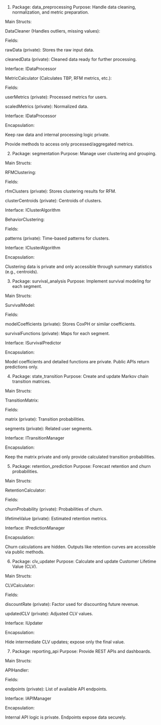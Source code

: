 1. Package: data_preprocessing
Purpose: Handle data cleaning, normalization, and metric preparation.

Main Structs:

DataCleaner (Handles outliers, missing values):

Fields:

rawData (private): Stores the raw input data.

cleanedData (private): Cleaned data ready for further processing.

Interface: IDataProcessor

MetricCalculator (Calculates TBP, RFM metrics, etc.):

Fields:

userMetrics (private): Processed metrics for users.

scaledMetrics (private): Normalized data.

Interface: IDataProcessor

Encapsulation:

Keep raw data and internal processing logic private.

Provide methods to access only processed/aggregated metrics.

2. Package: segmentation
Purpose: Manage user clustering and grouping.

Main Structs:

RFMClustering:

Fields:

rfmClusters (private): Stores clustering results for RFM.

clusterCentroids (private): Centroids of clusters.

Interface: IClusterAlgorithm

BehaviorClustering:

Fields:

patterns (private): Time-based patterns for clusters.

Interface: IClusterAlgorithm

Encapsulation:

Clustering data is private and only accessible through summary statistics (e.g., centroids).

3. Package: survival_analysis
Purpose: Implement survival modeling for each segment.

Main Structs:

SurvivalModel:

Fields:

modelCoefficients (private): Stores CoxPH or similar coefficients.

survivalFunctions (private): Maps for each segment.

Interface: ISurvivalPredictor

Encapsulation:

Model coefficients and detailed functions are private. Public APIs return predictions only.

4. Package: state_transition
Purpose: Create and update Markov chain transition matrices.

Main Structs:

TransitionMatrix:

Fields:

matrix (private): Transition probabilities.

segments (private): Related user segments.

Interface: ITransitionManager

Encapsulation:

Keep the matrix private and only provide calculated transition probabilities.

5. Package: retention_prediction
Purpose: Forecast retention and churn probabilities.

Main Structs:

RetentionCalculator:

Fields:

churnProbability (private): Probabilities of churn.

lifetimeValue (private): Estimated retention metrics.

Interface: IPredictionManager

Encapsulation:

Churn calculations are hidden. Outputs like retention curves are accessible via public methods.

6. Package: clv_updater
Purpose: Calculate and update Customer Lifetime Value (CLV).

Main Structs:

CLVCalculator:

Fields:

discountRate (private): Factor used for discounting future revenue.

updatedCLV (private): Adjusted CLV values.

Interface: IUpdater

Encapsulation:

Hide intermediate CLV updates; expose only the final value.

7. Package: reporting_api
Purpose: Provide REST APIs and dashboards.

Main Structs:

APIHandler:

Fields:

endpoints (private): List of available API endpoints.

Interface: IAPIManager

Encapsulation:

Internal API logic is private. Endpoints expose data securely.